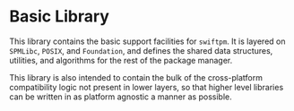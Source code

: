 # Basic Library

This library contains the basic support facilities for `swiftpm`. It is layered
on `SPMLibc`, `POSIX`, and `Foundation`, and defines the shared data structures,
utilities, and algorithms for the rest of the package manager.

This library is also intended to contain the bulk of the cross-platform
compatibility logic not present in lower layers, so that higher level libraries
can be written in as platform agnostic a manner as possible.
